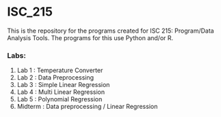 # ISC_215
This is the repository for the programs created for ISC 215: Program/Data Analysis Tools. The programs for this use Python and/or R.

<h3> Labs: </h3>

<ol>
  <li> Lab 1 : Temperature Converter </li>
  <li> Lab 2 : Data Preprocessing </li>
  <li> Lab 3 : Simple Linear Regression </li>
  <li> Lab 4 : Multi Linear Regression </li>
  <li> Lab 5 : Polynomial Regression </li>
  <li> Midterm : Data preprocessing / Linear Regression </li>
</ol>
